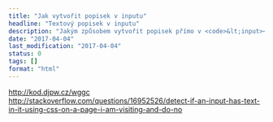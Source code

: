 ```yaml
---
title: "Jak vytvořit popisek v inputu"
headline: "Textový popisek v inputu"
description: "Jakým způsobem vytvořit popisek přímo v <code>&lt;input></code>u, který se přesune při zadávání."
date: "2017-04-04"
last_modification: "2017-04-04"
status: 0
tags: []
format: "html"
---
```


http://kod.djpw.cz/wggc
http://stackoverflow.com/questions/16952526/detect-if-an-input-has-text-in-it-using-css-on-a-page-i-am-visiting-and-do-no